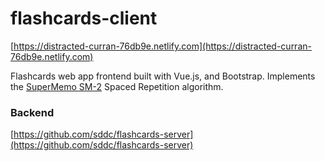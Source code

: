 # flashcards-client
[https://distracted-curran-76db9e.netlify.com](https://distracted-curran-76db9e.netlify.com)

Flashcards web app frontend built with Vue.js, and Bootstrap. Implements the [SuperMemo SM-2](https://www.supermemo.com/en/archives1990-2015/english/ol/sm2) Spaced Repetition algorithm.

### Backend
[https://github.com/sddc/flashcards-server](https://github.com/sddc/flashcards-server)
